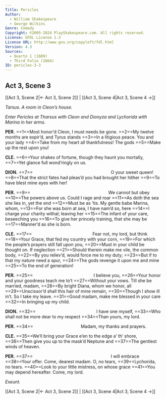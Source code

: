```yaml
---
Title: Pericles
Author: 
  - William Shakespeare
  - George Wilkins
Genre: Comedy
Copyright: ©2005-2024 PlayShakespeare.com. All rights reserved.
License: GFDL License 1.3
License URL: http://www.gnu.org/copyleft/fdl.html
Version: 4.3
Sources:
  - Quarto 1 (1609)
  - Third Folio (1664)
ID: pericles-3-3
---
```


## Act 3, Scene 3
[[Act 3, Scene 2|← Act 3, Scene 2]] | [[Act 3, Scene 4|Act 3, Scene 4 →]]

*Tarsus. A room in Cleon’s house.*

*Enter Pericles at Tharsus with Cleon and Dionyza and Lychorida with Marina in her arms.*

**PER.**
==1==Most honor’d Cleon, I must needs be gone.
==2==My twelve months are expir’d, and Tyrus stands
==3==In a litigious peace. You and your lady
==4==Take from my heart all thankfulness! The gods
==5==Make up the rest upon you!

**CLE.**
==6==Your shakes of fortune, though they haunt you mortally,
==7==Yet glance full wond’ringly on us.

**DION.**
==7==                  O your sweet queen!
==8==That the strict fates had pleas’d you had brought her hither
==9==To have blest mine eyes with her!

**PER.**
==9==                  We cannot but obey
==10==The powers above us. Could I rage and roar
==11==As doth the sea she lies in, yet the end
==12==Must be as ’tis. My gentle babe Marina, whom,
==13==For she was born at sea, I have nam’d so, here
==14==I charge your charity withal; leaving her
==15==The infant of your care, beseeching you
==16==To give her princely training, that she may be
==17==Manner’d as she is born.

**CLE.**
==17==              Fear not, my lord, but think
==18==Your Grace, that fed my country with your corn,
==19==For which the people’s prayers still fall upon you,
==20==Must in your child be thought on. If neglection
==21==Should therein make me vile, the common body,
==22==By you reliev’d, would force me to my duty;
==23==But if to that my nature need a spur,
==24==The gods revenge it upon me and mine
==25==To the end of generation!

**PER.**
==25==              I believe you,
==26==Your honor and your goodness teach me to’t
==27==Without your vows. Till she be married, madam,
==28==By bright Diana, whom we honor, all
==29==Unscissor’d shall this hair of mine remain,
==30==Though I show ill in’t. So I take my leave.
==31==Good madam, make me blessed in your care
==32==In bringing up my child.

**DION.**
==32==              I have one myself,
==33==Who shall not be more dear to my respect
==34==Than yours, my lord.

**PER.**
==34==           Madam, my thanks and prayers.

**CLE.**
==35==We’ll bring your Grace e’en to the edge a’ th’ shore,
==36==Then give you up to the mask’d Neptune and
==37==The gentlest winds of heaven.

**PER.**
==37==                  I will embrace
==38==Your offer. Come, dearest madam. O, no tears,
==39==Lychorida, no tears.
==40==Look to your little mistress, on whose grace
==41==You may depend hereafter. Come, my lord.

*Exeunt.*

[[Act 3, Scene 2|← Act 3, Scene 2]] | [[Act 3, Scene 4|Act 3, Scene 4 →]]